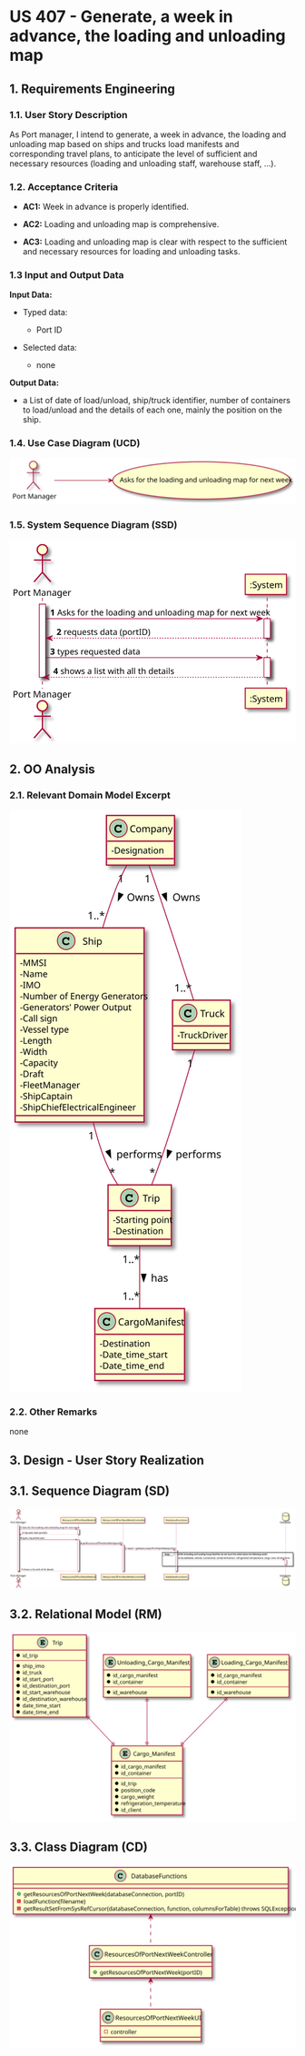# US 407 - Generate, a week in advance, the loading and unloading map

## 1. Requirements Engineering


### 1.1. User Story Description

As Port manager, I intend to generate, a week in advance, the loading and
unloading map based on ships and trucks load manifests and corresponding travel plans, to anticipate the level of sufficient and necessary resources (loading and unloading staff,
warehouse staff, ...).

### 1.2. Acceptance Criteria

* **AC1:** Week in advance is properly identified.

* **AC2:** Loading and unloading map is comprehensive.

* **AC3:** Loading and unloading map is clear with respect to the sufficient and necessary resources for loading and unloading tasks.

### 1.3 Input and Output Data


**Input Data:**

* Typed data:
	* Port ID

* Selected data:
    * none

**Output Data:**

*  a List of date of load/unload, ship/truck identifier, number of containers to load/unload and the details of each one, mainly the position on the ship.

### 1.4. Use Case Diagram (UCD)

![US407_UCD](US407_UCD.svg)

### 1.5. System Sequence Diagram (SSD)

![US407_SSD](US407_SSD.svg)

## 2. OO Analysis

### 2.1. Relevant Domain Model Excerpt 

![US407_MD](US407_MD.svg)

### 2.2. Other Remarks

none

## 3. Design - User Story Realization 

## 3.1. Sequence Diagram (SD)

![US407_SD](US407_SD.svg)

## 3.2. Relational Model (RM)

![US407_RM](US407_RM.svg)

## 3.3. Class Diagram (CD)

![US407_CD](US407_CD.svg)
